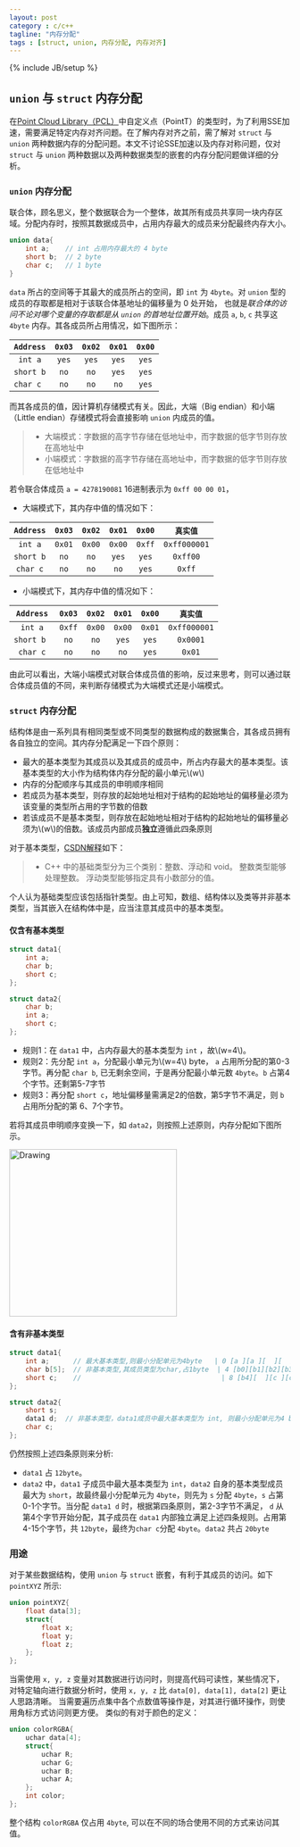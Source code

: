 ```yaml
---
layout: post
category : c/c++
tagline: "内存分配"
tags : [struct, union, 内存分配, 内存对齐]
---
```

{% include JB/setup %}
<script type="text/javascript"
   src="http://cdn.mathjax.org/mathjax/latest/MathJax.js?config=TeX-AMS-MML_HTMLorMML">
</script>

## `union` 与 `struct` 内存分配
在[Point Cloud Library（PCL）](http://pointclouds.org/documentation/tutorials/adding_custom_ptype.php)中自定义点（PointT）的类型时，为了利用SSE加速，需要满足特定内存对齐问题。在了解内存对齐之前，需了解对 `struct` 与 `union` 两种数据内存的分配问题。本文不讨论SSE加速以及内存对称问题，仅对 `struct` 与 `union` 两种数据以及两种数据类型的嵌套的内存分配问题做详细的分析。

### `union` 内存分配
联合体，顾名思义，整个数据联合为一个整体，故其所有成员共享同一块内存区域。分配内存时，按照其数据成员中，占用内存最大的成员来分配最终内存大小。
	
```C
union data{
	int a;    // int 占用内存最大的 4 byte
	short b;  // 2 byte
	char c;   // 1 byte
}
```
	
`data` 所占的空间等于其最大的成员所占的空间，即 `int` 为 `4byte`。对 `union` 型的成员的存取都是相对于该联合体基地址的偏移量为 0 处开始， 也就是*联合体的访问不论对哪个变量的存取都是从 `union` 的首地址位置开始*。成员 `a`, `b`, `c` 共享这 `4byte` 内存。其各成员所占用情况，如下图所示：

| `Address` | `0x03` | `0x02` | `0x01` | `0x00` |
|:---:|:----:|:----:|:----:|:----:|
| `int a`  |  `yes` |  `yes` |  `yes` |  `yes` |
| `short b`  | `no`  |  `no` |  `yes` |  `yes` |
| `char c ` |  `no` |  `no` |  `no` |  `yes` |

而其各成员的值，因计算机存储模式有关。因此，大端（Big endian）和小端（Little endian）存储模式将会直接影响 `union` 内成员的值。

> - 大端模式：字数据的高字节存储在低地址中，而字数据的低字节则存放在高地址中
> - 小端模式：字数据的高字节存储在高地址中，而字数据的低字节则存放在低地址中

若令联合体成员 `a = 4278190081` 16进制表示为 `0xff 00 00 01`，
- 大端模式下，其内存中值的情况如下：

| `Address` | `0x03` | `0x02` | `0x01` | `0x00` | `真实值` |
|:---:|:----:|:----:|:----:|:----:|:----:|
| `int a`  |  `0x01` |  `0x00` |  `0x00` |  `0xff` |  `0xff000001` |
| `short b`  | `no`  |  `no` |  `yes` |  `yes` |  `0xff00` |
| `char c`  |  `no` |  `no` |  `no` |  `yes` |  `0xff` |

- 小端模式下，其内存中值的情况如下：

| `Address` | `0x03` | `0x02` | `0x01` | `0x00` | `真实值` |
|:---:|:----:|:----:|:----:|:----:|:----:|
| `int a`  |  `0xff` |  `0x00` |  `0x00` |  `0x01` |  `0xff000001` |
| `short b ` | `no`  |  `no` |  `yes` |  `yes` |  `0x0001` |
| `char c`  |  `no` |  `no` |  `no` |  `yes` |  `0x01` |

由此可以看出，大端小端模式对联合体成员值的影响，反过来思考，则可以通过联合体成员值的不同，来判断存储模式为大端模式还是小端模式。

### `struct` 内存分配
结构体是由一系列具有相同类型或不同类型的数据构成的数据集合，其各成员拥有各自独立的空间。其内存分配满足一下四个原则：

- 最大的基本类型为其成员以及其成员的成员中，所占内存最大的基本类型。该基本类型的大小作为结构体内存分配的最小单元\\(w\\)
- 内存的分配顺序与其成员的申明顺序相同
- 若成员为基本类型，则存放的起始地址相对于结构的起始地址的偏移量必须为该变量的类型所占用的字节数的倍数
- 若该成员不是基本类型，则存放在起始地址相对于结构的起始地址的偏移量必须为\\(w\\)的倍数。该成员内部成员**独立**遵循此四条原则

对于基本类型，[CSDN解释](http://msdn.microsoft.com/zh-cn/library/cc953fe1.aspx)如下：

> - C++ 中的基础类型分为三个类别：整数、浮动和 void。 整数类型能够处理整数。 浮动类型能够指定具有小数部分的值。

个人认为基础类型应该包括指针类型。由上可知，数组、结构体以及类等并非基本类型，当其嵌入在结构体中是，应当注意其成员中的基本类型。

#### 仅含有基本类型

```C
struct data1{
	int a;
	char b;
	short c;
};

struct data2{
	char b;	
	int a;  
	short c;
};
```

- 规则1：在 `data1` 中，占内存最大的基本类型为 `int` ，故\\(w=4\\)。
- 规则2：先分配 `int a`，分配最小单元为\\(w=4\\) byte， `a` 占用所分配的第0-3字节。再分配 `char b`, 已无剩余空间，于是再分配最小单元数 `4byte`。`b` 占第4个字节。还剩第5-7字节
- 规则3：再分配 `short c`，地址偏移量需满足2的倍数，第5字节不满足，则 `b` 占用所分配的第 6、7个字节。


若将其成员申明顺序变换一下，如 `data2`，则按照上述原则，内存分配如下图所示。


<img class="aligncenter" src="{{BASE_PATH}}/assets/img/mem.jpg" alt="Drawing" style="width: 300px;" align="center"/>

#### 含有非基本类型

```C
struct data1{
	int a;      // 最大基本类型,则最小分配单元为4byte   | 0 [a ][a ][  ][  ] 3
	char b[5];  // 非基本类型,其成员类型为char,占1byte  | 4 [b0][b1][b2][b3] 7
	short c;    //                                   | 8 [b4][  ][c ][c ] 11
};

struct data2{
	short s;
	data1 d;  // 非基本类型，data1成员中最大基本类型为 int, 则最小分配单元为4 byte
	char c; 
};
```
	
仍然按照上述四条原则来分析:

- `data1` 占 `12byte`。
- `data2` 中，`data1` 子成员中最大基本类型为 `int`，`data2`  自身的基本类型成员最大为 `short`，故最终最小分配单元为 `4byte`，则先为 `s` 分配 `4byte`，`s` 占第0-1个字节。当分配 `data1 d` 时，根据第四条原则，第2-3字节不满足， `d` 从第4个字节开始分配，其子成员在 `data1` 内部独立满足上述四条规则。占用第4-15个字节，共 `12byte`，最终为`char c`分配 `4byte`。`data2` 共占 `20byte`  

### 用途

对于某些数据结构，使用 `union` 与 `struct` 嵌套，有利于其成员的访问。如下 `pointXYZ` 所示:

```C
union pointXYZ{
	float data[3];
	struct{
		float x;
		float y;
		float z;
	};
};
```

当需使用 `x, y, z` 变量对其数据进行访问时，则提高代码可读性，某些情况下，对特定轴向进行数据分析时，使用 `x, y, z` 比 `data[0], data[1], data[2]` 更让人思路清晰。 当需要遍历点集中各个点数值等操作是，对其进行循环操作，则使用角标方式访问则更方便。 类似的有对于颜色的定义：

```C
union colorRGBA{
	uchar data[4];
	struct{
		uchar R;
		uchar G;
		uchar B;
		uchar A;
	};
	int color;
};
```

整个结构 `colorRGBA` 仅占用 `4byte`, 可以在不同的场合使用不同的方式来访问其值。
